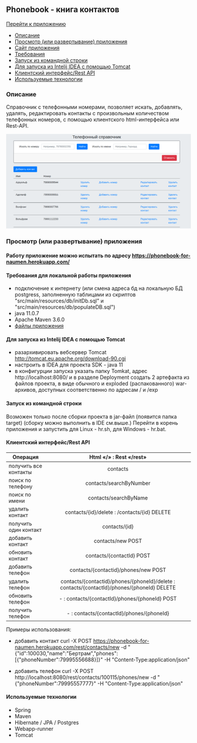 
 Phonebook - книга контактов
-------------------------------------------


[Перейти к приложению][1]

* [Описание](#Описание)
* [Просмотр (или развертывание) приложения](#Просмотр-(или-развертывание)-приложения)
 * [Сайт приложения][1]
 * [Требования](#Требования-для-локальной-работы-приложения)
 * [Запуск из командной строки](#Запуск-из-командной-строки)
 * [Для запуска из Intelij IDEA с помощью Tomcat](#Для-запуска-из-Intelij-IDEA-с-помощью-Tomcat)
* [Клиентский интерфейс/Rest API](#Клиентский-интерфейс/Rest-API)    
* [Используемые технологии](#Используемые-технологии)
   
### Описание

Справочник с телефонными номерами, позволяет искать, добавлять, удалять, редактировать контакты с произвольным количеством телефонных номеров, с помощью клиентского html-интерфейса или Rest-API. 

![alt-текст][phonebook-interface]

### Просмотр (или развертывание) приложения

#### Работу приложение можно испытать по адресу https://phonebook-for-naumen.herokuapp.com/

#### Требования для локальной работы приложения
* подключение к интернету (или смена адреса бд на локальную БД postgress, заполненную таблицами из скриптов "src/main/resources/db/initDb.sql" и "src/main/resources/db/populateDB.sql")
* java 11.0.7  
* Apache Maven 3.6.0
* [файлы приложения](https://github.com/TjavaistT/phonebook)

#### Для запуска из Intelij IDEA с помощью Tomcat
* разархивировать вебсервер Tomcat http://tomcat.eu.apache.org/download-90.cgi
* настроить в IDEA для проекта SDK - java 11
* в конфигурции запуска указать папку Tomkat, адрес http://localhost:8080/ и в разделе Deployment создать 2 артефакта из файлов проекта, в виде обычного и exploded (распакованного) war-архивов, доступных соответственно по адресам / и /exp 

#### Запуск из командной строки
Возможен только после сборки проекта в jar-файл (появится папка target) (сборку можно выполнить в IDE см.выше.)
Перейти в корень приложения и запустить для Linux - hr.sh, для Windows - hr.bat.

####  Клиентский интерфейс/Rest API 

    
| Операция                          | Html  «/»         :     Rest «/rest»	                       |
| ----------------------------------|:-------------------------------------------------------------:|
| получить все контакты   | contacts	                                                       |  
| поиск по телефону       | contacts/searchByNumber                                |
| поиск по имени          | contacts/searchByName                                   |
| удалить контакт         | contacts/{id}/delete : /contacts/{id} DELETE     |
| получить один контакт   | contacts/{id}                                                       |
| добавить контакт        | contacts/new POST                                          |
| обновить контакт        | contacts/{contactId} POST                                |
| добавить телефон        | contacts/{contactid}/phones/new POST            |
| удалить телефон         | contacts/{contactid}/phones/{phoneId}/delete	: contacts/{contactId}/phones/{phoneId} DELETE                 |
| обновить телефон        |  - : contacts/{contactId}/phones/{phoneId} POST |
| получить телефон        |  - :  contacts/{contactId}/phones/{phoneId}          |

Примеры использования:
- добавить контакт
    curl -X POST https://phonebook-for-naumen.herokuapp.com/rest/contacts/new -d "{\"id\":100030,\"name\":\"Бертрам\",\"phones\":[{\"phoneNumber\":79995556688}]}" -H "Content-Type:application/json"

- добавить телефон
    curl -X POST http://localhost:8080/rest/contacts/100115/phones/new -d "{\"phoneNumber\":79995557777}" -H "Content-Type:application/json"

#### Используемые технологии
* Spring
* Maven
* Hibernate / JPA / Postgres
* Webapp-runner
* Tomcat

[1]: https://phonebook-for-naumen.herokuapp.com
[phonebook-interface]: https://github.com/TjavaistT/phonebook/blob/master/phonebook-interface.png "Интерфейс приложения"
